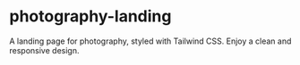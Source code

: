 # photography-landing
A landing page for photography, styled with Tailwind CSS. Enjoy a clean and responsive design.
